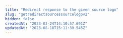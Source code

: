 ```yaml
---
title: "Redirect response to the given source logo"
slug: "getredirectsourcessourcelogov2"
hidden: false
createdAt: "2023-03-24T14:10:57.691Z"
updatedAt: "2023-08-18T15:11:30.545Z"
---
```

